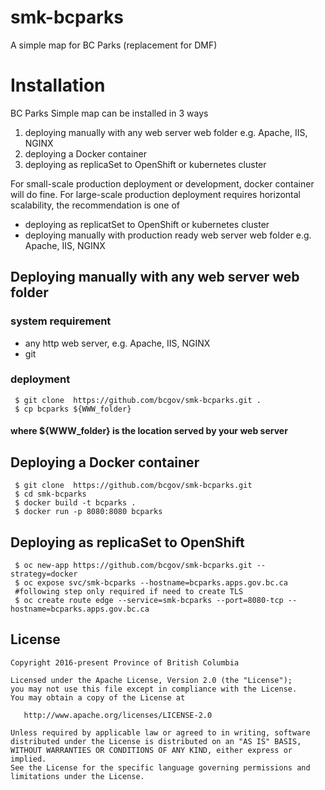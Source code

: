 # smk-bcparks
A simple map for BC Parks (replacement for DMF)

# Installation
BC Parks Simple map can be installed in 3 ways
1. deploying manually with any web server web folder e.g. Apache, IIS, NGINX
2. deploying a Docker container
3. deploying as replicaSet to OpenShift or kubernetes cluster

For small-scale production deployment or development, docker container will do fine. For large-scale production deployment requires horizontal scalability, the recommendation is one of 
* deploying as replicatSet to OpenShift or kubernetes cluster
* deploying manually with production ready web server web folder e.g. Apache, IIS, NGINX

## Deploying manually with any web server web folder
### system requirement
* any http web server, e.g. Apache, IIS, NGINX
* git
### deployment
```
 $ git clone  https://github.com/bcgov/smk-bcparks.git .
 $ cp bcparks ${WWW_folder} 
``` 
#### where ${WWW_folder} is the location served by your web server

## Deploying a Docker container
```
 $ git clone  https://github.com/bcgov/smk-bcparks.git
 $ cd smk-bcparks
 $ docker build -t bcparks .
 $ docker run -p 8080:8080 bcparks
``` 
## Deploying as replicaSet to OpenShift
``` 
 $ oc new-app https://github.com/bcgov/smk-bcparks.git --strategy=docker
 $ oc expose svc/smk-bcparks --hostname=bcparks.apps.gov.bc.ca
 #following step only required if need to create TLS
 $ oc create route edge --service=smk-bcparks --port=8080-tcp --hostname=bcparks.apps.gov.bc.ca
```

## License

    Copyright 2016-present Province of British Columbia

    Licensed under the Apache License, Version 2.0 (the "License");
    you may not use this file except in compliance with the License.
    You may obtain a copy of the License at 

       http://www.apache.org/licenses/LICENSE-2.0

    Unless required by applicable law or agreed to in writing, software
    distributed under the License is distributed on an "AS IS" BASIS,
    WITHOUT WARRANTIES OR CONDITIONS OF ANY KIND, either express or implied.
    See the License for the specific language governing permissions and
    limitations under the License.
